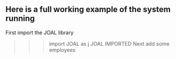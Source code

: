 ## Here is a full working example of the system running
First import the JOAL library

>>> import JOAL as j
    JOAL IMPORTED
Next add some employees 

